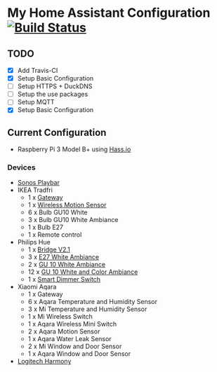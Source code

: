 # My Home Assistant Configuration [![Build Status](https://travis-ci.org/avassem85/HomeAssistantConfiguration.svg?branch=master)](https://travis-ci.org/avassem85/HomeAssistantConfiguration)

## TODO
- [x] Add Travis-CI
- [x] Setup Basic Configuration
- [ ] Setup HTTPS + DuckDNS
- [ ] Setup the use packages
- [ ] Setup MQTT
- [x] Setup Basic Configuration

## Current Configuration
* Raspberry Pi 3 Model B+ using [Hass.io](https://home-assistant.io/hassio/)

### Devices

- [Sonos Playbar](https://www.amazon.com/Sonos-PLAYBAR-Soundbar-Wireless-Streaming/dp/B00AEMGGU2)
- IKEA Tradfri
    - 1 x [Gateway](https://www.amazon.com/TRÅDFRI-Gateway/dp/B074XL6LG1/)
    - 1 x [Wireless Motion Sensor](https://www.amazon.com/IKEA-Tradfri-203-389-44-Motion-Sensor/dp/B07CF4B7RT/)
    - 6 x Bulb GU10 White
    - 3 x Bulb GU10 White Ambiance
    - 1 x Bulb E27
    - 1 x Remote control
- Philips Hue
    - 1 x [Bridge V2.1](https://www.amazon.com/Philips-Hue-Smart-Bridge-Refurbished/dp/B07C37Q882/)
    - 3 x [E27 White Ambiance](https://www.amazon.com/Philips-464487-Equivalent-Compatible-Assistant/dp/B01M9AU8MB/)
    - 2 x [GU 10 White Ambiance](https://www.amazon.com/Philips-Ambiance-Dimmable-Compatible-Assistant/dp/B01N4GBZU4/)
    - 12 x [GU 10 White and Color Ambiance](https://www.amazon.com/Philips-Ambiance-Dimmable-Compatible-Assistant/dp/B014H2OZ3O/)
    - 1 x [Smart Dimmer Switch](https://www.amazon.com/Philips-Dimmer-Switch-Installation-Free-Exclusively/dp/B076MGKTGS/)
- Xiaomi Aqara
    - 1 x Gateway
    - 6 x Aqara Temperature and Humidity Sensor
    - 3 x Mi Temperature and Humidity Sensor
    - 1 x Mi Wireless Switch
    - 1 x Aqara Wireless Mini Switch
    - 2 x Aqara Motion Sensor
    - 1 x Aqara Water Leak Sensor
    - 2 x Mi Window and Door Sensor
    - 1 x Aqara Window and Door Sensor
- [Logitech Harmony](https://www.amazon.com/Logitech-Harmony-Elite-Remote-Control/dp/B014PDFP9S/)